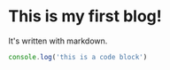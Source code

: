 # This is my first blog!

It's written with markdown.

```javascript
console.log('this is a code block')
```